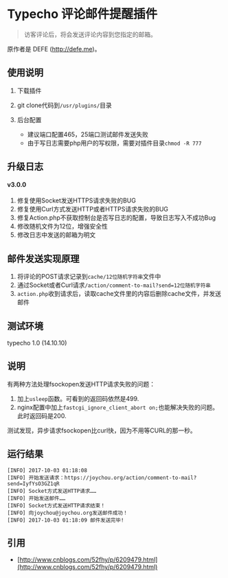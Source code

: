
# Typecho 评论邮件提醒插件

>访客评论后，将会发送评论内容到您指定的邮箱。

原作者是  DEFE (http://defe.me)。


## 使用说明

1. 下载插件

2. git clone代码到`/usr/plugins/`目录

3. 后台配置
	- 建议端口配置465，25端口测试邮件发送失败 
	- 由于写日志需要php用户的写权限，需要对插件目录`chmod -R 777`

## 升级日志

#### v3.0.0 

1. 修复使用Socket发送HTTPS请求失败的BUG
2. 修复使用Curl方式发送HTTP或者HTTPS请求失败的BUG
3. 修复Action.php不获取控制台是否写日志的配置，导致日志写入不成功Bug
4. 修改随机文件为12位，增强安全性
5. 修改日志中发送的邮箱为明文


## 邮件发送实现原理

1. 将评论的POST请求记录到`cache/12位随机字符串`文件中
2. 通过Socket或者Curl请求`/action/comment-to-mail?send=12位随机字符串`
3. `action.php`收到请求后，读取cache文件里的内容后删除cache文件，并发送邮件

## 测试环境

typecho 1.0 (14.10.10)

## 说明

有两种方法处理fsockopen发送HTTP请求失败的问题：

1. 加上`usleep`函数。可看到的返回码依然是499.
2. nginx配置中加上`fastcgi_ignore_client_abort on;`也能解决失败的问题。此时返回码是200.

测试发现，异步请求fsockopen比curl快，因为不用等CURL的那一秒。

## 运行结果

```
[INFO] 2017-10-03 01:18:08
[INFO] 开始发送请求：https://joychou.org/action/comment-to-mail?send=IyfYsO3GZ1qR
[INFO] Socket方式发送HTTP请求……
[INFO] 开始发送邮件……
[INFO] Socket方式发送HTTP请求结束！
[INFO] 向joychou@joychou.org发送邮件成功！
[INFO] 2017-10-03 01:18:09 邮件发送完毕!
```

## 引用

- [http://www.cnblogs.com/52fhy/p/6209479.html](http://www.cnblogs.com/52fhy/p/6209479.html)
